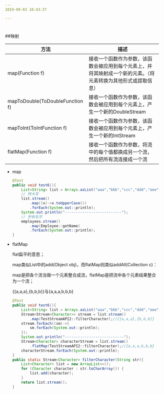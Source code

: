 ```yaml
---
2019-09-03 10:43:37

---
```


#

##映射

| 方法                            | 描述                                                         |
| ------------------------------- | ------------------------------------------------------------ |
| map(Function f)                 | 接收一个函数作为参数，该函数会被应用到每个元素上，并将其映射成一个新的元素。（将元素转换为其他形式或提取信息） |
| mapToDouble(ToDoubleFunction f) | 接收一个函数作为参数，该函数会被应用到每个元素上，产生一个新的DoubleStream |
| mapToInt(ToIntFunction f)       | 接收一个函数作为参数，该函数会被应用到每个元素上，产生一个新的IntStream |
| flatMap(Function f)             | 接收一个函数作为参数，将流中的每个值都换成另一个流，然后把所有流连接成一个流 |



- map

  ```java
  @Test
  public void test6(){
      List<String> list = Arrays.asList("aaa","bbb","ccc","ddd","eee");
      // 转大写
      list.stream()
          .map((x)->x.toUpperCase())
          .forEach(System.out::println);
      System.out.println("--------------------------");
      // 所有名字
      employees.stream()
          .map(Employee::getName)
          .forEach(System.out::println);
  }
  ```

- flatMap

  flat扁平的意思；

  map类似List中的add(Object obj)，而flatMap则类似addAll(Collection c)：

  map是把各个流当做一个元素整合成流，flatMap是把流中各个元素结果整合为一个流；

  {{a,a,a},{b,b,b}}与{a,a,a,b,b,b}

  ```java
  @Test
  public void test6(){
      List<String> list = Arrays.asList("aaa","bbb","ccc","ddd","eee");
      Stream<Stream<Character>> stream = list.stream()
          .map(TestStreamAPI2::filterCharacter);//{{a,a,a},{b,b,b}}
      stream.forEach((sm)->{
          sm.forEach(System.out::println);
      });
      System.out.println("---------------------------");
      Stream<Character> characterStream = list.stream()
          .flatMap(TestStreamAPI2::filterCharacter);//{a,a,a,b,b,b}
      characterStream.forEach(System.out::println);
  }
  public static Stream<Character> filterCharacter(String str){
      List<Character> list = new ArrayList<>();
      for (Character character : str.toCharArray()) {
          list.add(character);
      }
      return list.stream();
  }
  ```

  

